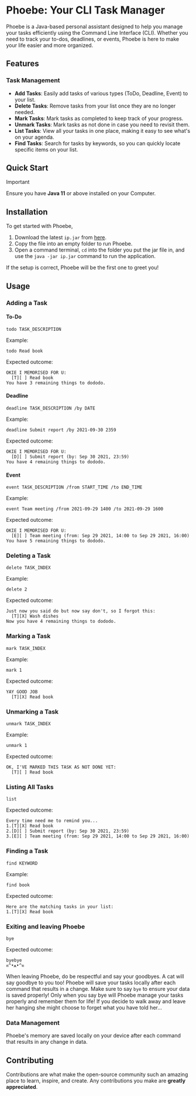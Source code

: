 
# Phoebe: Your CLI Task Manager

Phoebe is a Java-based personal assistant designed to help you manage your tasks efficiently using the Command Line Interface (CLI). Whether you need to track your to-dos, deadlines, or events, Phoebe is here to make your life easier and more organized.

## Features

### Task Management

- **Add Tasks**: Easily add tasks of various types (ToDo, Deadline, Event) to your list.
- **Delete Tasks**: Remove tasks from your list once they are no longer needed.
- **Mark Tasks**: Mark tasks as completed to keep track of your progress.
- **Unmark Tasks**: Mark tasks as not done in case you need to revisit them.
- **List Tasks**: View all your tasks in one place, making it easy to see what's on your agenda.
- **Find Tasks**: Search for tasks by keywords, so you can quickly locate specific items on your list.

## Quick Start

> [!IMPORTANT]
> Ensure you have **Java 11** or above installed on your Computer.

## Installation

To get started with Phoebe, 

1. Download the latest `ip.jar` from [here](https://github.com/iscyng/ip/releases).
2. Copy the file into an empty folder to run Phoebe.
3. Open a command terminal, `cd` into the folder you put the jar file in, and use the `java -jar ip.jar` command to run the application.

If the setup is correct, Phoebe will be the first one to greet you!

## Usage

### Adding a Task

#### To-Do

`todo TASK_DESCRIPTION`

Example:

`todo Read book`

Expected outcome:

```
OKIE I MEMORISED FOR U:
  [T][ ] Read book
You have 3 remaining things to dododo.
```

#### Deadline

`deadline TASK_DESCRIPTION /by DATE`

Example:

`deadline Submit report /by 2021-09-30 2359`

Expected outcome:

```
OKIE I MEMORISED FOR U:
  [D][ ] Submit report (by: Sep 30 2021, 23:59)
You have 4 remaining things to dododo.
```

#### Event

`event TASK_DESCRIPTION /from START_TIME /to END_TIME`

Example:

`event Team meeting /from 2021-09-29 1400 /to 2021-09-29 1600`

Expected outcome:

```
OKIE I MEMORISED FOR U:
  [E][ ] Team meeting (from: Sep 29 2021, 14:00 to Sep 29 2021, 16:00)
You have 5 remaining things to dododo.
```

### Deleting a Task

`delete TASK_INDEX`

Example:

`delete 2`

Expected outcome:

```
Just now you said do but now say don't, so I forgot this:
  [T][X] Wash dishes
Now you have 4 remaining things to dododo.
```

### Marking a Task

`mark TASK_INDEX`

Example:

`mark 1`

Expected outcome:

```
YAY GOOD JOB
  [T][X] Read book
```

### Unmarking a Task

`unmark TASK_INDEX`

Example:

`unmark 1`

Expected outcome:

```
OK, I'VE MARKED THIS TASK AS NOT DONE YET:
  [T][ ] Read book
```

### Listing All Tasks

`list`

Expected outcome:

```
Every time need me to remind you...
1.[T][X] Read book
2.[D][ ] Submit report (by: Sep 30 2021, 23:59)
3.[E][ ] Team meeting (from: Sep 29 2021, 14:00 to Sep 29 2021, 16:00)
```

### Finding a Task

`find KEYWORD`

Example:

`find book`

Expected outcome:

```
Here are the matching tasks in your list:
1.[T][X] Read book
```

### Exiting and leaving Phoebe

`bye`

Expected outcome:

```
byebye
ฅ^•ﻌ•^ฅ
```
When leaving Phoebe, do be respectful and say your goodbyes. A cat will say goodbye to you too!
Phoebe will save your tasks locally after each command that results in a change. Make sure to say `bye` to ensure your data is saved properly!
Only when you say bye will Phoebe manage your tasks properly and remember them for life! If you decide to walk away and leave her hanging she might choose to forget what you have told her...

### Data Management

Phoebe's memory are saved locally on your device after each command that results in any change in data.

## Contributing

Contributions are what make the open-source community such an amazing place to learn, inspire, and create. Any contributions you make are **greatly appreciated**.
